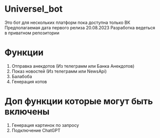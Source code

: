 # Universel_bot
Это бот для нескольких платформ 
пока доступна только ВК 
Предполагаемая дата первого релиза 20.08.2023
Разработка ведеться в приватном репозитории

# Функции
1. Отправка анекдотов (Из телеграмм или Банка Анекдотов)
2. Показ новостей (Из телеграмм или NewsApi)
3. Балабоба
4. Генерация котов

# Доп функции которые могут быть включены
   1. Генерация картинок по запросу
   2. Подключение ChatGPT 
